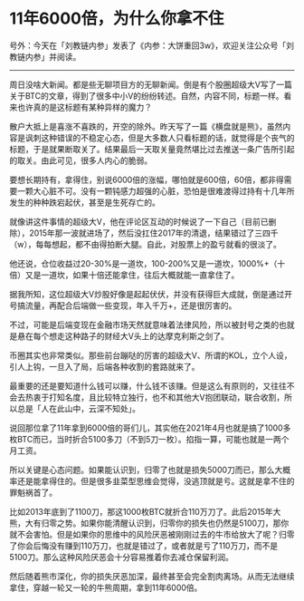# 11年6000倍，为什么你拿不住

号外：今天在「刘教链内参」发表了《内参：大饼重回3w》，欢迎关注公众号「刘教链内参」并阅读。

---

周日没啥大新闻。都是些无聊项目方的无聊新闻。倒是有个股圈超级大V写了一篇关于BTC的文章，得到了很多中小V的纷纷转述。自然，内容不同，标题一样。看来也许真的是这标题有某种异样的魔力？

散户大抵上是喜涨不喜跌的，开空的除外。昨天写了一篇《横盘就是熊》，虽然内容是讽刺这种错误的不稳定心态，但是大多数人只看标题的话，就觉得是个丧气的标题，于是就果断取关了。结果最后一天取关量竟然堪比过去推送一条广告所引起的取关。由此可见，很多人内心的脆弱。

要想长期持有，拿得住，别说6000倍的涨幅，哪怕就是600倍，60倍，都非得需要一颗大心脏不可。没有一颗钝感力超强的心脏，恐怕是很难渡得过持有十几年所发生的种种跌宕起伏，甚至是生死存亡的。

就像讲这件事情的超级大V，他在评论区互动的时候说了一下自己（目前已删除），2015年那一波就进场了，然后没扛住2017年的清退，结果错过了三四千（w），每每想起，都不由得拍断大腿。自此，对股票上的盈亏就看的很淡了。

他还说，仓位收益过20-30%是一道坎，100-200%又是一道坎，1000%+（十倍）又是一道坎，如果十倍还能拿住，往后大概就能一直拿住了。

据我所知，这位超级大V炒股好像是起起伏伏，并没有获得巨大成就，倒是通过开号搞流量，再配合后端做一些变现，年入千万+，还是很厉害的。

不过，可能是后端变现在金融市场天然就意味着法律风险，所以被封号之类的也就是悬在每个想走这种路子的财经大V头上的达摩克利斯之剑了。

币圈其实也非常类似。那些前台蹦哒的厉害的超级大V、所谓的KOL，立个人设，引人上钩，一旦入了局，后端各种收割的套路就来了。

最重要的还是要知道什么钱可以赚，什么钱不该赚。但是这么有原则的，又往往不会去热衷于打知名度，且比较特立独行，也不和其他大V抱团联动，联合收割，所以总是「人在此山中，云深不知处」。

说回那位拿了11年拿到6000倍的哥们儿，其实他在2021年4月也就是搞了1000多枚BTC而已，当时折合5100多刀（不到5刀一枚）。掐指一算，可能也就是一两个月工资。

所以关键是心态问题。如果能认识到，归零了也就是损失5000刀而已，那么大概率还是能拿得住的。但是很多韭菜型思维会觉得，没逃顶就是亏。这就是拿不住的罪魁祸首了。

比如2013年底到了1100刀，那这1000枚BTC就折合110万刀了。此后2015年大熊，大有归零之势。如果你能清醒认识到，归零你的损失也仍然是5100刀，那你就不会害怕。但是如果你的思维中的风险厌恶被刚刚过去的牛市给放大了呢？归零了你会后悔没有赚到110万刀，也就是错过了，或者就是亏了110万刀，而不是5100刀。那么这种风险厌恶会十分容易推着你去减仓保留利润。

然后随着熊市深化，你的损失厌恶加深，最终甚至会完全割肉离场。从而无法继续拿住，穿越一轮又一轮的牛熊周期，拿到11年6000倍。

